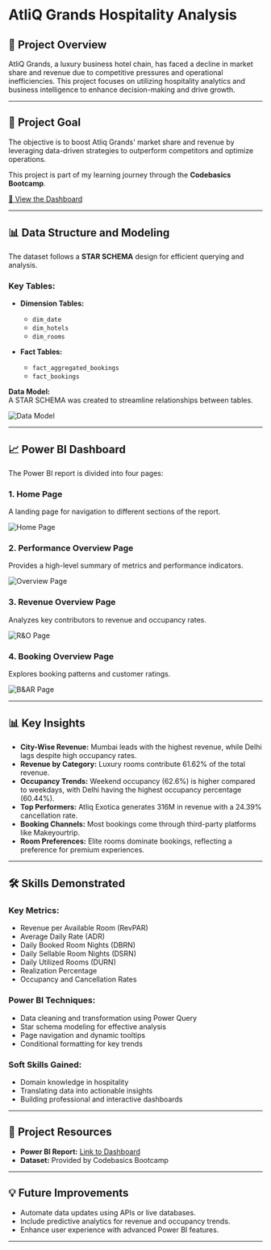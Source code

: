 # AtliQ Grands Hospitality Analysis  

## 📖 Project Overview  

AtliQ Grands, a luxury business hotel chain, has faced a decline in market share and revenue due to competitive pressures and operational inefficiencies. This project focuses on utilizing hospitality analytics and business intelligence to enhance decision-making and drive growth.  

---

## 🎯 Project Goal  

The objective is to boost Atliq Grands' market share and revenue by leveraging data-driven strategies to outperform competitors and optimize operations.  

This project is part of my learning journey through the **Codebasics Bootcamp**.  

[🔗 View the Dashboard](https://app.powerbi.com/view?r=eyJrIjoiM2RiOWMxNDEtMzBlMC00MGRjLTk4MzUtMjBlYWY1MmEwZmY2IiwidCI6ImM2ZTU0OWIzLTVmNDUtNDAzMi1hYWU5LWQ0MjQ0ZGM1YjJjNCJ9)  

---

## 📊 Data Structure and Modeling  

The dataset follows a **STAR SCHEMA** design for efficient querying and analysis.  

### Key Tables:  

- **Dimension Tables:**  
  - `dim_date`  
  - `dim_hotels`  
  - `dim_rooms`  

- **Fact Tables:**  
  - `fact_aggregated_bookings`  
  - `fact_bookings`  

**Data Model:**  
A STAR SCHEMA was created to streamline relationships between tables.  

![Data Model](https://github.com/bhavesh033/AtliQ-Grands-Hospitality--Analysis/blob/main/Star%20Schema.png)  

---

## 📈 Power BI Dashboard  

The Power BI report is divided into four pages:  

### **1. Home Page**  
A landing page for navigation to different sections of the report.  

![Home Page](https://github.com/bhavesh033/AtliQ-Grands-Hospitality--Analysis/blob/main/Home%20Page.png)  

### **2. Performance Overview Page**  
Provides a high-level summary of metrics and performance indicators.  

![Overview Page](https://github.com/bhavesh033/AtliQ-Grands-Hospitality--Analysis/blob/main/Performance%20%20Page.png)  

### **3. Revenue Overview Page**  
Analyzes key contributors to revenue and occupancy rates.  

![R&O Page](https://github.com/bhavesh033/AtliQ-Grands-Hospitality--Analysis/blob/main/Revenue%20Overview.png)  

### **4. Booking Overview Page**  
Explores booking patterns and customer ratings.  

![B&AR Page](https://github.com/bhavesh033/AtliQ-Grands-Hospitality--Analysis/blob/main/Booking%20Overview.png)  

---

## 📊 Key Insights  

- **City-Wise Revenue:** Mumbai leads with the highest revenue, while Delhi lags despite high occupancy rates.  
- **Revenue by Category:** Luxury rooms contribute 61.62% of the total revenue.  
- **Occupancy Trends:** Weekend occupancy (62.6%) is higher compared to weekdays, with Delhi having the highest occupancy percentage (60.44%).  
- **Top Performers:** Atliq Exotica generates 316M in revenue with a 24.39% cancellation rate.  
- **Booking Channels:** Most bookings come through third-party platforms like Makeyourtrip.  
- **Room Preferences:** Elite rooms dominate bookings, reflecting a preference for premium experiences.  

---

## 🛠 Skills Demonstrated  

### **Key Metrics:**  

- Revenue per Available Room (RevPAR)  
- Average Daily Rate (ADR)  
- Daily Booked Room Nights (DBRN)  
- Daily Sellable Room Nights (DSRN)  
- Daily Utilized Rooms (DURN)  
- Realization Percentage  
- Occupancy and Cancellation Rates  

### **Power BI Techniques:**  

- Data cleaning and transformation using Power Query  
- Star schema modeling for effective analysis  
- Page navigation and dynamic tooltips  
- Conditional formatting for key trends  

### **Soft Skills Gained:**  

- Domain knowledge in hospitality  
- Translating data into actionable insights  
- Building professional and interactive dashboards  

---

## 📂 Project Resources  

- **Power BI Report:** [Link to Dashboard](https://app.powerbi.com/view?r=eyJrIjoiM2RiOWMxNDEtMzBlMC00MGRjLTk4MzUtMjBlYWY1MmEwZmY2IiwidCI6ImM2ZTU0OWIzLTVmNDUtNDAzMi1hYWU5LWQ0MjQ0ZGM1YjJjNCJ9)  
- **Dataset:** Provided by Codebasics Bootcamp  

---

## 💡 Future Improvements  

- Automate data updates using APIs or live databases.  
- Include predictive analytics for revenue and occupancy trends.  
- Enhance user experience with advanced Power BI features.  

---
